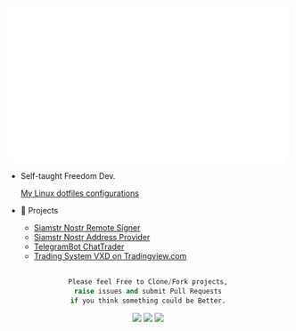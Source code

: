 <div align="center">
  
![Metrics](/github-metrics.svg)
  
</div>
<div align="left">
  
- Self-taught Freedom Dev.

  <a href="https://github.com/vazw/dotfiles" target="blank">My Linux dotfiles configurations</a>
- 🔭 Projects
  - <a href="https://github.com/vazw/siamstr-signer" target="blank">Siamstr Nostr Remote Signer</a>
  - <a href="https://github.com/vazw/siamstr" target="blank">Siamstr Nostr Address Provider</a>
  - <a href="https://github.com/vazw/ChatTrader" target="blank">TelegramBot ChatTrader</a>
  - <a href="https://www.tradingview.com/script/OKKz3vDv-VXD-Cloud-Edition/" target="blank">Trading System VXD on Tradingview.com</a>

</div>

  
## 
<div align="center">
  <div align="center">

  ```python
  Please feel Free to Clone/Fork projects,
  raise issues and submit Pull Requests
  if you think something could be Better.
  ```
  </div>
  <!-- <img align="right" src="https://github-readme-stats-sigma-five.vercel.app/api/top-langs/?username=vazw&layout=compact&theme=dark&bg_color=0A0A0A" alt="Vaz Top Languages"/> -->
<img src="https://img.shields.io/badge/Linux-006701.svg?style=for-the-badge&logo=linux&logoColor=white">
<img src="https://img.shields.io/badge/Bitcoin-white?logo=Bitcoin&logoColor=orange&style=for-the-badge">
<img src="https://komarev.com/ghpvc/?username=vazw&color=blue&style=for-the-badge&label=VIEWS">
</div>
